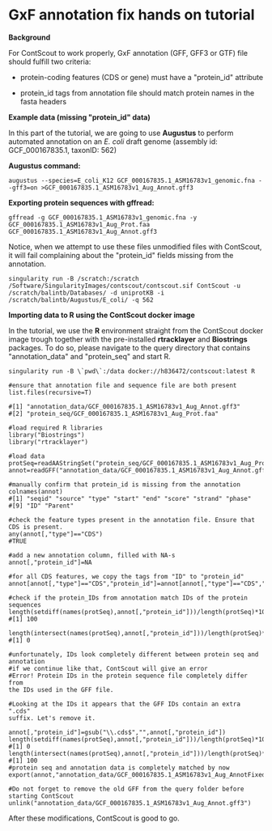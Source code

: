 # GxF annotation fix hands on tutorial

**Background**

For ContScout to work properly, GxF annotation (GFF, GFF3 or GTF) file
should fulfill two criteria:

-  protein-coding features (CDS or gene) must have a "protein_id"
    attribute

-  protein_id tags from annotation file should match protein names in
    the fasta headers

**Example data (missing "protein_id" data)**

In this part of the tutorial, we are going to use **Augustus** to
perform automated annotation on an *E. coli* draft genome (assembly id:
GCF_000167835.1, taxonID: 562)

**Augustus command:**  
```
augustus --species=E_coli_K12 GCF_000167835.1_ASM16783v1_genomic.fna --gff3=on >GCF_000167835.1_ASM16783v1_Aug_Annot.gff3  
```

**Exporting protein sequences with gffread:**  
```
gffread -g GCF_000167835.1_ASM16783v1_genomic.fna -y GCF_000167835.1_ASM16783v1_Aug_Prot.faa GCF_000167835.1_ASM16783v1_Aug_Annot.gff3
```
Notice, when we attempt to use these files unmodified files with
ContScout, it will fail complaining about the "protein_id" fields
missing from the annotation.

```
singularity run -B /scratch:/scratch /Software/SingularityImages/contscout/contscout.sif ContScout -u /scratch/balintb/Databases/ -d uniprotKB -i /scratch/balintb/Augustus/E_coli/ -q 562
```

**Importing data to R using the ContScout docker image**

In the tutorial, we use the **R** environment straight from the
ContScout docker image trough together with the pre-installed
**rtracklayer** and **Biostrings** packages. To do so, please navigate
to the query directory that contains "annotation_data" and "protein_seq"
and start R.
```
singularity run -B \`pwd\`:/data docker://h836472/contscout:latest R
```

```
#ensure that annotation file and sequence file are both present  
list.files(recursive=T)

#[1] "annotation_data/GCF_000167835.1_ASM16783v1_Aug_Annot.gff3"
#[2] "protein_seq/GCF_000167835.1_ASM16783v1_Aug_Prot.faa"

#load required R libraries  
library("Biostrings")
library("rtracklayer")

#load data  
protSeq=readAAStringSet("protein_seq/GCF_000167835.1_ASM16783v1_Aug_Prot.faa")  
annot=readGFF("annotation_data/GCF_000167835.1_ASM16783v1_Aug_Annot.gff3")

#manually confirm that protein_id is missing from the annotation  
colnames(annot)
#[1] "seqid" "source" "type" "start" "end" "score" "strand" "phase"
#[9] "ID" "Parent"  
  
#check the feature types present in the annotation file. Ensure that
CDS is present.
any(annot[,"type"]=="CDS")
#TRUE

#add a new annotation column, filled with NA-s
annot[,"protein_id"]=NA

#for all CDS features, we copy the tags from "ID" to "protein_id"  
annot[annot[,"type"]=="CDS","protein_id"]=annot[annot[,"type"]=="CDS","ID"]  
  
#check if the protein_IDs from annotation match IDs of the protein
sequences  
length(setdiff(names(protSeq),annot[,"protein_id"]))/length(protSeq)*100
#[1] 100  

length(intersect(names(protSeq),annot[,"protein_id"]))/length(protSeq)*100  
#[1] 0

#unfortunately, IDs look completely different between protein seq and
annotation  
#if we continue like that, ContScout will give an error  
#Error! Protein IDs in the protein sequence file completely differ from
the IDs used in the GFF file.

#Looking at the IDs it appears that the GFF IDs contain an extra ".cds"
suffix. Let's remove it.
 
annot[,"protein_id"]=gsub("\\.cds$","",annot[,"protein_id"])
length(setdiff(names(protSeq),annot[,"protein_id"]))/length(protSeq)*100  
#[1] 0  
length(intersect(names(protSeq),annot[,"protein_id"]))/length(protSeq)*100
#[1] 100  
#protein seq and annotation data is completely matched by now
export(annot,"annotation_data/GCF_000167835.1_ASM16783v1_Aug_AnnotFixed.gff3",format="gff3")  
  
#Do not forget to remove the old GFF from the query folder before starting ContScout
unlink("annotation_data/GCF_000167835.1_ASM16783v1_Aug_Annot.gff3")
```
After these modifications, ContScout is good to go.
